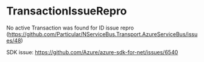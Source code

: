 # TransactionIssueRepro
No active Transaction was found for ID issue repro (https://github.com/Particular/NServiceBus.Transport.AzureServiceBus/issues/48)

SDK issue: https://github.com/Azure/azure-sdk-for-net/issues/6540
